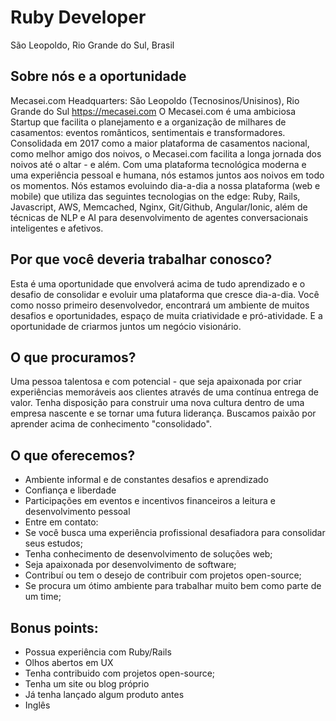 # Ruby Developer
São Leopoldo, Rio Grande do Sul, Brasil

## Sobre nós e a oportunidade
Mecasei.com
Headquarters: São Leopoldo (Tecnosinos/Unisinos), Rio Grande do Sul
https://mecasei.com
O Mecasei.com é uma ambiciosa Startup que facilita o planejamento e a organização de milhares de casamentos: eventos românticos, sentimentais e transformadores. Consolidada em 2017 como a maior plataforma de casamentos nacional, como melhor amigo dos noivos, o Mecasei.com facilita a longa jornada dos noivos até o altar - e além. Com uma plataforma tecnológica moderna e uma experiência pessoal e humana, nós estamos juntos aos noivos em todo os momentos.
Nós estamos evoluindo dia-a-dia a nossa plataforma (web e mobile) que utiliza das seguintes tecnologias on the edge: Ruby, Rails, Javascript, AWS, Memcached, Nginx, Git/Github, Angular/Ionic, além de técnicas de NLP e AI para desenvolvimento de agentes conversacionais inteligentes e afetivos.

## Por que você deveria trabalhar conosco?
Esta é uma oportunidade que envolverá acima de tudo aprendizado e o desafio de consolidar e evoluir uma plataforma que cresce dia-a-dia. Você como nosso primeiro desenvolvedor, encontrará um ambiente de muitos desafios e oportunidades, espaço de muita criatividade e pró-atividade. E a oportunidade de criarmos juntos um negócio visionário. 

## O que procuramos?
Uma pessoa talentosa e com potencial - que seja apaixonada por criar experiências memoráveis aos clientes através de uma contínua entrega de valor. Tenha disposição para construir uma nova cultura dentro de uma empresa nascente e se tornar uma futura liderança. Buscamos paixão por aprender acima de conhecimento "consolidado".

## O que oferecemos?
- Ambiente informal e de constantes desafios e aprendizado
- Confiança e liberdade
- Participações em eventos e incentivos financeiros a leitura e desenvolvimento pessoal
- Entre em contato:
- Se você busca uma experiência profissional desafiadora para consolidar seus estudos;
- Tenha conhecimento de desenvolvimento de soluções web;
- Seja apaixonada por desenvolvimento de software;
- Contribuí ou tem o desejo de contribuir com projetos open-source;
- Se procura um ótimo ambiente para trabalhar muito bem como parte de um time;

## Bonus points:
- Possua experiência com Ruby/Rails
- Olhos abertos em UX
- Tenha contribuido com projetos open-source;
- Tenha um site ou blog próprio
- Já tenha lançado algum produto antes
- Inglês
